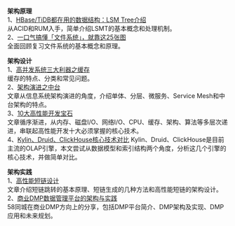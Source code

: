 **架构原理**  
1、[HBase/TiDB都在用的数据结构：LSM Tree介绍](https://mp.weixin.qq.com/s/1X5NWCc15qbN7eQ2jOhDxQ)  
从ACID和RUM入手，简单介绍LSMT的基本概念和处理机制。  
2、[一口气搞懂「文件系统」，就靠这25张图](https://mp.weixin.qq.com/s/hQGQY76AI-3RTGIgxNDH0A)  
全面回顾复习文件系统的基本概念和原理。  

**架构设计**  
1、[高并发系统三大利器之缓存](https://mp.weixin.qq.com/s/S0HgOcqxd336DtlDLOczIg)  
缓存的特点、分类和常见问题。  
2、[架构演进之中台](https://mp.weixin.qq.com/s/kqzpjxm3L2KZcGV6AdihVQ)  
文章从信息系统架构演进的角度，介绍单体、分层、微服务、Service Mesh和中台架构的特点。  
3、[10大高性能开发宝石](https://mp.weixin.qq.com/s/HWVIvSPGJjYJp7nHWPC2Sw)  
文章循序渐进，从内存、磁盘I/O、网络I/O、CPU、缓存、架构、算法等多层次递进，串联起高性能开发十大必须掌握的核心技术。  
4、[Kylin、Druid、ClickHouse核心技术对比](https://mp.weixin.qq.com/s/unGF2-D7_HhIK8qZu7Vz0Q) 
Kylin、Druid、ClickHouse是目前主流的OLAP引擎，本文尝试从数据模型和索引结构两个角度，分析这几个引擎的核心技术，并做简单对比。  

**架构实践**  
1、[高性能短链设计](https://mp.weixin.qq.com/s/OEepErLRp-rR8YeIxCV3mg)  
文章介绍短链跳转的基本原理、短链生成的几种方法和高性能短链的架构设计。  
2、[商业DMP数据管理平台的架构与实践](https://mp.weixin.qq.com/s/Xs-sSZFx9FWPGtg_X6gU4g)  
58同城在商业DMP方向上的分享，包括DMP平台简介、DMP架构及实现、DMP应用和未来规划。

